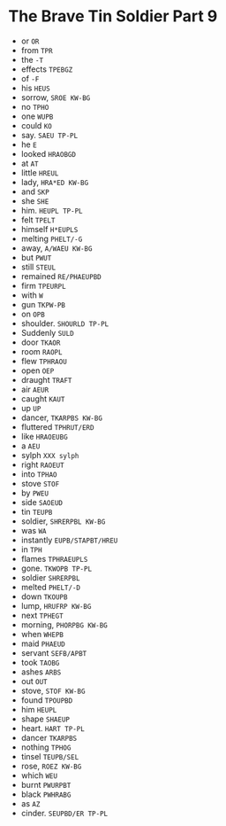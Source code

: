 # The Brave Tin Soldier Part 9

* or `OR`
* from `TPR`
* the `-T`
* effects `TPEBGZ`
* of `-F`
* his `HEUS`
* sorrow, `SROE KW-BG`
* no `TPHO`
* one `WUPB`
* could `KO`
* say. `SAEU TP-PL`
* he `E`
* looked `HRAOBGD`
* at `AT`
* little `HREUL`
* lady, `HRA*ED KW-BG`
* and `SKP`
* she `SHE`
* him. `HEUPL TP-PL`
* felt `TPELT`
* himself `H*EUPLS`
* melting `PHELT/-G`
* away, `A/WAEU KW-BG`
* but `PWUT`
* still `STEUL`
* remained `RE/PHAEUPBD`
* firm `TPEURPL`
* with `W`
* gun `TKPW-PB`
* on `OPB`
* shoulder. `SHOURLD TP-PL`
* Suddenly `SULD`
* door `TKAOR`
* room `RAOPL`
* flew `TPHRAOU`
* open `OEP`
* draught `TRAFT`
* air `AEUR`
* caught `KAUT`
* up `UP`
* dancer, `TKARPBS KW-BG`
* fluttered `TPHRUT/ERD`
* like `HRAOEUBG`
* a `AEU`
* sylph `XXX sylph`
* right `RAOEUT`
* into `TPHAO`
* stove `STOF`
* by `PWEU`
* side `SAOEUD`
* tin `TEUPB`
* soldier, `SHRERPBL KW-BG`
* was `WA`
* instantly `EUPB/STAPBT/HREU`
* in `TPH`
* flames `TPHRAEUPLS`
* gone. `TKWOPB TP-PL`
* soldier `SHRERPBL`
* melted `PHELT/-D`
* down `TKOUPB`
* lump, `HRUFRP KW-BG`
* next `TPHEGT`
* morning, `PHORPBG KW-BG`
* when `WHEPB`
* maid `PHAEUD`
* servant `SEFB/APBT`
* took `TAOBG`
* ashes `ARBS`
* out `OUT`
* stove, `STOF KW-BG`
* found `TPOUPBD`
* him `HEUPL`
* shape `SHAEUP`
* heart. `HART TP-PL`
* dancer `TKARPBS`
* nothing `TPHOG`
* tinsel `TEUPB/SEL`
* rose, `ROEZ KW-BG`
* which `WEU`
* burnt `PWURPBT`
* black `PWHRABG`
* as `AZ`
* cinder. `SEUPBD/ER TP-PL`
